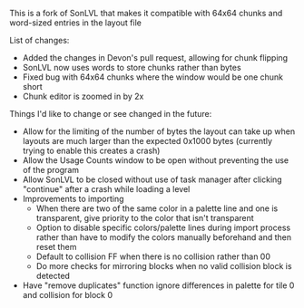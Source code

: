This is a fork of SonLVL that makes it compatible with 64x64 chunks and word-sized entries in the layout file

List of changes:
- Added the changes in Devon's pull request, allowing for chunk flipping
- SonLVL now uses words to store chunks rather than bytes
- Fixed bug with 64x64 chunks where the window would be one chunk short
- Chunk editor is zoomed in by 2x

Things I'd like to change or see changed in the future:
- Allow for the limiting of the number of bytes the layout can take up when layouts are much larger than the expected 0x1000 bytes (currently trying to enable this creates a crash)
- Allow the Usage Counts window to be open without preventing the use of the program
- Allow SonLVL to be closed without use of task manager after clicking "continue" after a crash while loading a level
- Improvements to importing
  - When there are two of the same color in a palette line and one is transparent, give priority to the color that isn't transparent
  - Option to disable specific colors/palette lines during import process rather than have to modify the colors manually beforehand and then reset them
  - Default to collision FF when there is no collision rather than 00
  - Do more checks for mirroring blocks when no valid collision block is detected
- Have "remove duplicates" function ignore differences in palette for tile 0 and collision for block 0